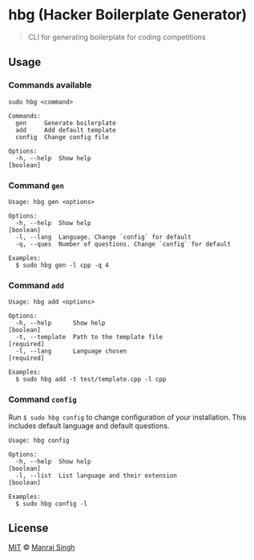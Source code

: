 # hbg (Hacker Boilerplate Generator)
> CLI for generating boilerplate for coding competitions

## Usage

### Commands available

```
sudo hbg <command>

Commands:
  gen     Generate boilerplate
  add     Add default template
  config  Change config file

Options:
  -h, --help  Show help                                         [boolean]

```

### Command `gen`

```
Usage: hbg gen <options>

Options:
  -h, --help  Show help                                         [boolean]
  -l, --lang  Language. Change `config` for default
  -q, --ques  Number of questions. Change `config` for default

Examples:
  $ sudo hbg gen -l cpp -q 4

```

### Command `add`

```
Usage: hbg add <options>

Options:
  -h, --help      Show help                                     [boolean]
  -t, --template  Path to the template file                    [required]
  -l, --lang      Language chosen                              [required]

Examples:
  $ sudo hbg add -t test/template.cpp -l cpp

```

### Command `config`
Run `$ sudo hbg config` to change configuration of your installation. This includes default language and default questions.

```
Usage: hbg config

Options:
  -h, --help  Show help                                        [boolean]
  -l, --list  List language and their extension                [boolean]

Examples:
  $ sudo hbg config -l

```

## License
[MIT](https://github.com/ManrajGrover/hbg/blob/master/LICENSE) © [Manraj Singh](https://github.com/ManrajGrover)
